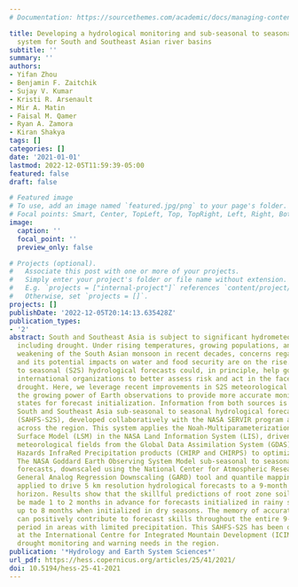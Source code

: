 ```yaml
---
# Documentation: https://sourcethemes.com/academic/docs/managing-content/

title: Developing a hydrological monitoring and sub-seasonal to seasonal forecasting
  system for South and Southeast Asian river basins
subtitle: ''
summary: ''
authors:
- Yifan Zhou
- Benjamin F. Zaitchik
- Sujay V. Kumar
- Kristi R. Arsenault
- Mir A. Matin
- Faisal M. Qamer
- Ryan A. Zamora
- Kiran Shakya
tags: []
categories: []
date: '2021-01-01'
lastmod: 2022-12-05T11:59:39-05:00
featured: false
draft: false

# Featured image
# To use, add an image named `featured.jpg/png` to your page's folder.
# Focal points: Smart, Center, TopLeft, Top, TopRight, Left, Right, BottomLeft, Bottom, BottomRight.
image:
  caption: ''
  focal_point: ''
  preview_only: false

# Projects (optional).
#   Associate this post with one or more of your projects.
#   Simply enter your project's folder or file name without extension.
#   E.g. `projects = ["internal-project"]` references `content/project/deep-learning/index.md`.
#   Otherwise, set `projects = []`.
projects: []
publishDate: '2022-12-05T20:14:13.635428Z'
publication_types:
- '2'
abstract: South and Southeast Asia is subject to significant hydrometeorological extremes,
  including drought. Under rising temperatures, growing populations, and an apparent
  weakening of the South Asian monsoon in recent decades, concerns regarding drought
  and its potential impacts on water and food security are on the rise. Reliable sub-seasonal
  to seasonal (S2S) hydrological forecasts could, in principle, help governments and
  international organizations to better assess risk and act in the face of an oncoming
  drought. Here, we leverage recent improvements in S2S meteorological forecasts and
  the growing power of Earth observations to provide more accurate monitoring of hydrological
  states for forecast initialization. Information from both sources is merged in a
  South and Southeast Asia sub-seasonal to seasonal hydrological forecasting system
  (SAHFS-S2S), developed collaboratively with the NASA SERVIR program and end users
  across the region. This system applies the Noah-Multiparameterization (NoahMP) Land
  Surface Model (LSM) in the NASA Land Information System (LIS), driven by downscaled
  meteorological fields from the Global Data Assimilation System (GDAS) and Climate
  Hazards InfraRed Precipitation products (CHIRP and CHIRPS) to optimize initial conditions.
  The NASA Goddard Earth Observing System Model sub-seasonal to seasonal (GEOS-S2S)
  forecasts, downscaled using the National Center for Atmospheric Research (NCAR)
  General Analog Regression Downscaling (GARD) tool and quantile mapping, are then
  applied to drive 5 km resolution hydrological forecasts to a 9-month forecast time
  horizon. Results show that the skillful predictions of root zone soil moisture can
  be made 1 to 2 months in advance for forecasts initialized in rainy seasons and
  up to 8 months when initialized in dry seasons. The memory of accurate initial conditions
  can positively contribute to forecast skills throughout the entire 9-month prediction
  period in areas with limited precipitation. This SAHFS-S2S has been operationalized
  at the International Centre for Integrated Mountain Development (ICIMOD) to support
  drought monitoring and warning needs in the region.
publication: '*Hydrology and Earth System Sciences*'
url_pdf: https://hess.copernicus.org/articles/25/41/2021/
doi: 10.5194/hess-25-41-2021
---
```

